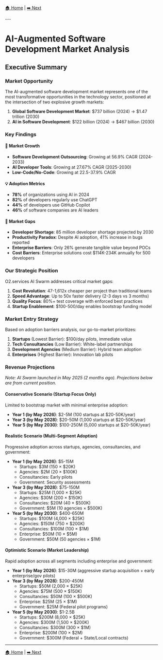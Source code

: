 [🏠 Home](../../README.md) | [➡️ Next](02-market-overview.md)

<link rel="stylesheet" href="../../assets/css/styles.css">
---

# AI-Augmented Software Development Market Analysis

## Executive Summary

### Market Opportunity

The AI-augmented software development market represents one of the most transformative opportunities in the technology sector, positioned at the intersection of two explosive growth markets:

1. **Global Software Development Market**: $737 billion (2024) → $1.47 trillion (2030)
2. **AI in Software Development**: $122 billion (2024) → $467 billion (2030)

### Key Findings

#### 🚀 Market Growth
- **Software Development Outsourcing**: Growing at 56.9% CAGR (2024-2033)
- **AI Developer Tools**: Growing at 27.67% CAGR (2025-2030)
- **Low-Code/No-Code**: Growing at 22.5-37.9% CAGR

#### 💡 Adoption Metrics
- **78%** of organizations using AI in 2024
- **82%** of developers regularly use ChatGPT
- **44%** of developers use GitHub Copilot
- **46%** of software companies are AI leaders

#### 🎯 Market Gaps
- **Developer Shortage**: 85 million developer shortage projected by 2030
- **Productivity Paradox**: Despite AI adoption, 41% increase in bugs reported
- **Enterprise Barriers**: Only 26% generate tangible value beyond POCs
- **Cost Barriers**: Enterprise solutions cost $114K-234K annually for 500 developers

### Our Strategic Position

O2.services AI Swarm addresses critical market gaps:

1. **Cost Revolution**: 47-1,612x cheaper per project than traditional teams
2. **Speed Advantage**: Up to 50x faster delivery (2-3 days vs 3 months)
3. **Quality Focus**: 80%+ test coverage with enforced best practices
4. **Startup Enablement**: $100-500/day enables bootstrap funding model

### Market Entry Strategy

Based on adoption barriers analysis, our go-to-market prioritizes:

1. **Startups** (Lowest Barrier): $100/day pilots, immediate value
2. **Tech Consultancies** (Low Barrier): White-label partnerships
3. **Development Agencies** (Medium Barrier): Hybrid team adoption
4. **Enterprises** (Highest Barrier): Innovation lab pilots

### Revenue Projections
*Note: AI Swarm launched in May 2025 (2 months ago). Projections below are from current position.*

#### Conservative Scenario (Startup Focus Only)
Limited to bootstrap market with minimal enterprise adoption:
- **Year 1 (by May 2026)**: $2-5M (100 startups at $20-50K/year)
- **Year 3 (by May 2028)**: $20-50M (1,000 startups at $20-50K/year)
- **Year 5 (by May 2030)**: $100-250M (5,000 startups at $20-50K/year)

#### Realistic Scenario (Multi-Segment Adoption)
Progressive adoption across startups, agencies, consultancies, and government:
- **Year 1 (by May 2026)**: $5-15M
  - Startups: $3M (150 × $20K)
  - Agencies: $2M (20 × $100K)
  - Consultancies: Early pilots
  - Government: Security assessments
- **Year 3 (by May 2028)**: $75-150M
  - Startups: $25M (1,000 × $25K)
  - Agencies: $30M (200 × $150K)
  - Consultancies: $20M (40 × $500K)
  - Government: $5M (10 agencies × $500K)
- **Year 5 (by May 2030)**: $400-650M
  - Startups: $100M (4,000 × $25K)
  - Agencies: $150M (750 × $200K)
  - Consultancies: $100M (100 × $1M)
  - Enterprise: $50M (10 × $5M)
  - Government: $50M (50 agencies × $1M)

#### Optimistic Scenario (Market Leadership)
Rapid adoption across all segments including enterprise and government:
- **Year 1 (by May 2026)**: $15-30M (aggressive startup acquisition + early enterprise/gov pilots)
- **Year 3 (by May 2028)**: $200-450M
  - Startups: $50M (2,000 × $25K)
  - Agencies: $75M (500 × $150K)
  - Consultancies: $50M (100 × $500K)
  - Enterprise: $25M (25 × $1M)
  - Government: $25M (Federal pilot programs)
- **Year 5 (by May 2030)**: $1-2.5B
  - Startups: $200M (8,000 × $25K)
  - Agencies: $300M (1,500 × $200K)
  - Consultancies: $300M (300 × $1M)
  - Enterprise: $200M (100 × $2M)
  - Government: $300M (Federal + State/Local contracts)

---

[🏠 Home](../../README.md) | [➡️ Next](02-market-overview.md)
